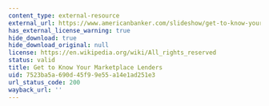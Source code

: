 ```yaml
---
content_type: external-resource
external_url: https://www.americanbanker.com/slideshow/get-to-know-your-marketplace-lenders
has_external_license_warning: true
hide_download: true
hide_download_original: null
license: https://en.wikipedia.org/wiki/All_rights_reserved
status: valid
title: Get to Know Your Marketplace Lenders
uid: 7523ba5a-690d-45f9-9e55-a14e1ad251e3
url_status_code: 200
wayback_url: ''
---
```


